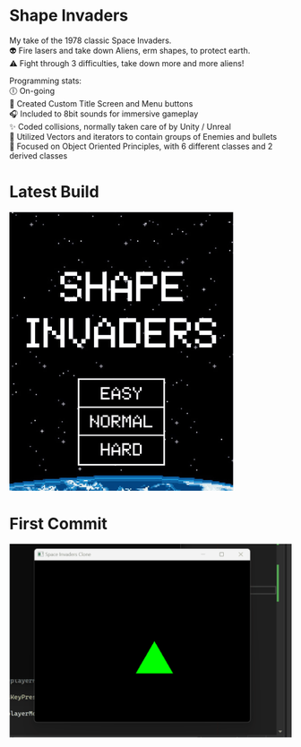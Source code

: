 # Shape Invaders 
My take of the 1978 classic Space Invaders.  
👽 Fire lasers and take down Aliens, erm shapes, to protect earth.  
⚠️ Fight through 3 difficulties, take down more and more aliens!  

Programming stats:  
🕕 On-going  
📔 Created Custom Title Screen and Menu buttons  
🎧 Included to 8bit sounds for immersive gameplay  
✨ Coded collisions, normally taken care of by Unity / Unreal  
👜 Utilized Vectors and iterators to contain groups of Enemies and bullets  
💪 Focused on Object Oriented Principles, with 6 different classes and 2 derived classes  

# Latest Build
![](https://github.com/TedmanNguyen/Space-Invaders-Clone/blob/main/hard%20mode%20update%20rescale.gif)

# First Commit 
![](https://github.com/TedmanNguyen/Space-Invaders-Clone/blob/main/moving%20player.gif)
